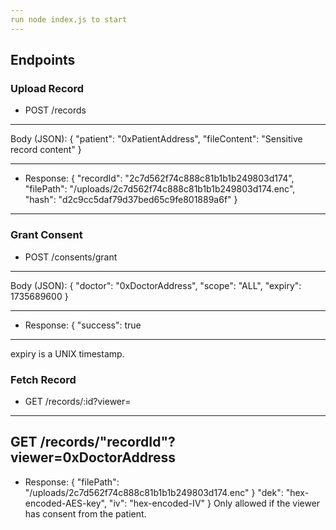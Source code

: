 ```yaml
---
run node index.js to start
---
```


## Endpoints
### Upload Record
- POST /records
---
  Body (JSON):
{
  "patient": "0xPatientAddress",
  "fileContent": "Sensitive record content"
}
___
- Response:
{
  "recordId": "2c7d562f74c888c81b1b1b249803d174",
  "filePath": "/uploads/2c7d562f74c888c81b1b1b249803d174.enc",
  "hash": "d2c9cc5daf79d37bed65c9fe801889a6f"
}
___
### Grant Consent
- POST /consents/grant
___
Body (JSON):
{
  "doctor": "0xDoctorAddress",
  "scope": "ALL",
  "expiry": 1735689600
}
___
- Response:
{
  "success": true
___
expiry is a UNIX timestamp.

### Fetch Record
- GET /records/:id?viewer=<viewerAddress>
___
GET /records/"recordId"?viewer=0xDoctorAddress
---
- Response:
{
  "filePath": "/uploads/2c7d562f74c888c81b1b1b249803d174.enc"
}
  "dek": "hex-encoded-AES-key",
  "iv": "hex-encoded-IV"
}
Only allowed if the viewer has consent from the patient.
